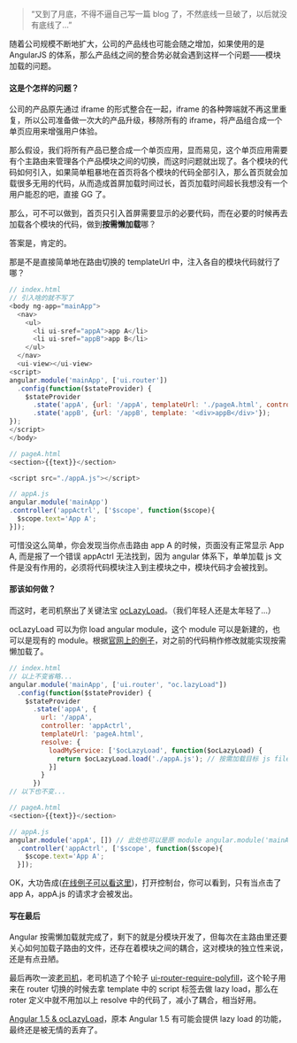 > “又到了月底，不得不逼自己写一篇 blog 了，不然底线一旦破了，以后就没有底线了...”

随着公司规模不断地扩大，公司的产品线也可能会随之增加，如果使用的是 AngularJS 的体系，那么产品线之间的整合势必就会遇到这样一个问题——模块加载的问题。

#### 这是个怎样的问题？
公司的产品原先通过 iframe 的形式整合在一起，iframe 的各种弊端就不再这里重复，所以公司准备做一次大的产品升级，移除所有的 iframe，将产品组合成一个单页应用来增强用户体验。

那么假设，我们将所有产品已整合成一个单页应用，显而易见，这个单页应用需要有个主路由来管理各个产品模块之间的切换，而这时问题就出现了。各个模块的代码如何引入，如果简单粗暴地在首页将各个模块的代码全部引入，那么首页就会加载很多无用的代码，从而造成首屏加载时间过长，首页加载时间超长我想没有一个用户能忍的吧，直接 GG 了。

那么，可不可以做到，首页只引入首屏需要显示的必要代码，而在必要的时候再去加载各个模块的代码，做到**按需懒加载**哪？

答案是，肯定的。

那是不是直接简单地在路由切换的 templateUrl 中，注入各自的模块代码就行了哪？

```JavaScript
// index.html
// 引入啥的就不写了
<body ng-app="mainApp">
  <nav>
    <ul>
      <li ui-sref="appA">app A</li>
      <li ui-sref="appB">app B</li>
    </ul>
  </nav>
  <ui-view></ui-view>
<script>
angular.module('mainApp', ['ui.router'])
  .config(function($stateProvider) {
    $stateProvider
      .state('appA', {url: '/appA', templateUrl: './pageA.html', controller: 'appActrl'})
      .state('appB', {url: '/appB', template: '<div>appB</div>'});
});
</script>
</body>

// pageA.html
<section>{{text}}</section>

<script src="./appA.js"></script>

// appA.js
angular.module('mainApp')
.controller('appActrl', ['$scope', function($scope){
  $scope.text='App A';
}]);
```
可惜没这么简单，你会发现当你点击路由 app A 的时候，页面没有正常显示 App A, 而是报了一个错误 appActrl 无法找到，因为 angular 体系下，单单加载 js 文件是没有作用的，必须将代码模块注入到主模块之中，模块代码才会被找到。

#### 那该如何做？
而这时，老司机祭出了关键法宝 [ocLazyLoad](https://oclazyload.readme.io/)。（我们年轻人还是太年轻了...）

ocLazyLoad 可以为你 load angular module，这个 module 可以是新建的，也可以是现有的 module。根据[官网上的例子](https://oclazyload.readme.io/docs/with-your-router)，对之前的代码稍作修改就能实现按需懒加载了。

```JavaScript
// index.html
// 以上不变省略...
angular.module('mainApp', ['ui.router', "oc.lazyLoad"])
  .config(function($stateProvider) {
    $stateProvider
      .state('appA', {
        url: '/appA',
        controller: 'appActrl',
        templateUrl: 'pageA.html',
        resolve: {
          loadMyService: ['$ocLazyLoad', function($ocLazyLoad) {
            return $ocLazyLoad.load('./appA.js'); // 按需加载目标 js file
          }]
        }
      })
// 以下也不变...

// pageA.html
<section>{{text}}</section>

// appA.js
angular.module('appA', []) // 此处也可以是原 module angular.module('mainApp')
  .controller('appActrl', ['$scope', function($scope){
    $scope.text='App A';
  }]);
```

OK，大功告成([在线例子可以看这里](http://plnkr.co/edit/Y6bCd5?p=info))，打开控制台，你可以看到，只有当点击了 app A，appA.js 的请求才会被发出。

#### 写在最后
Angular 按需懒加载就完成了，剩下的就是分模块开发了，但每次在主路由里还要关心如何加载子路由的文件，还存在着模块之间的耦合，这对模块的独立性来说，还是有点丑陋。

最后再吹一波[老司机](https://github.com/kuitos)，老司机造了个轮子 [ui-router-require-polyfill](https://github.com/kuitos/angular-utils/blob/1.3.1/polyfills/ui-router-require-polyfill.js)，这个轮子用来在 router 切换的时候去拿 template 中的 script 标签去做 lazy load，那么在 roter 定义中就不用加以上 resolve 中的代码了，减小了耦合，相当好用。

[Angular 1.5 & ocLazyLoad](https://github.com/ocombe/ocLazyLoad/issues/138)，原本 Angular 1.5 有可能会提供 lazy load 的功能，最终还是被无情的丢弃了。